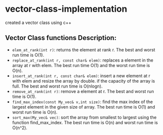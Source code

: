 # vector-class-implementation

created a vector class using c++

## Vector Class functions Description:
- `elem_at_rank(int r)`: returns the element at rank r. The best and worst run time is O(1).
- `replace_at_rank(int r, const char& elem)`: replaces a element in the array at r with elem. The best run time O(1) and the worst run time is O(n).
- `insert_at_rank(int r, const char& elem)`: insert a new element at r with elem and resize the array by double. if the capacity of the array is full. The best and worst run time is O(nlogn).
- `remove_at_rank(int r)`: remove a element at r. The best and worst run time is O(1).
- `find_max_index(const My_vec& v,int size)`: find the max index of the largest element in the given size of array. The best run time is O(1) and worst run time is O(n).
- `sort_max(My_vec& vec)`: sort the array from smallest to largest using the function find_max_index. The best run time is O(n) and worst run time is O(n^2).

